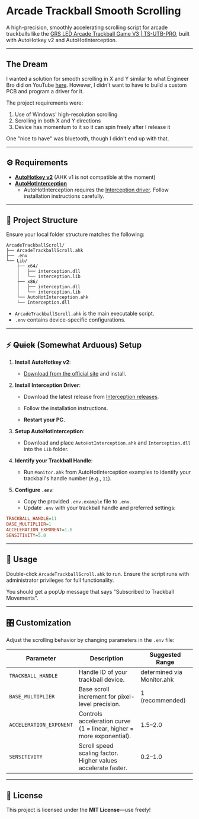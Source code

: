 # Arcade Trackball Smooth Scrolling

A high-precision, smoothly accelerating scrolling script for arcade trackballs like the [GRS LED Arcade Trackball Game V3 | TS-UTB-PRO](https://thunderstickstudio.com/products/grs-rgb-arcade-trackball), built with AutoHotkey v2 and AutoHotInterception.

---

## The Dream

I wanted a solution for smooth scrolling in X and Y similar to what Engineer Bro did on YouTube [here](https://www.youtube.com/watch?v=FSy9G6bNuKA). However, I didn't want to have to build a custom PCB and program a driver for it.

The project requirements were:
1. Use of Windows' high-resolution scrolling
2. Scrolling in both X and Y directions 
3. Device has momentum to it so it can spin freely after I release it

One "nice to have" was bluetooth, though I didn't end up with that.

---

## ⚙️ Requirements

- **[AutoHotkey v2](https://www.autohotkey.com/)** (AHK v1 is not compatible at the moment)
- **[AutoHotInterception](https://github.com/evilC/AutoHotInterception)**
  - AutoHotInterception requires the [Interception driver](https://github.com/oblitum/Interception/releases). Follow installation instructions carefully.

---

## 📂 Project Structure

Ensure your local folder structure matches the following:

```
ArcadeTrackballScroll/
├── ArcadeTrackballScroll.ahk
├── .env
└── Lib/
    ├── x64/
    │   ├── interception.dll
    │   └── interception.lib
    ├── x86/
    │   ├── interception.dll
    │   └── interception.lib
    └── AutoHotInterception.ahk
    └── Interception.dll
```

- `ArcadeTrackballScroll.ahk` is the main executable script.
- `.env` contains device-specific configurations.

---

## ⚡ ~~Quick~~ (Somewhat Arduous) Setup

1. **Install AutoHotkey v2**:
   - [Download from the official site](https://www.autohotkey.com/) and install.

2. **Install Interception Driver**:
   - Download the latest release from [Interception releases](https://github.com/oblitum/Interception/releases).
   - Follow the installation instructions.

   - **Restart your PC.**

3. **Setup AutoHotInterception**:
   - Download and place `AutoHotInterception.ahk` and `Interception.dll` into the `Lib` folder.

4. **Identify your Trackball Handle**:
   - Run `Monitor.ahk` from AutoHotInterception examples to identify your trackball's handle number (e.g., `11`).

5. **Configure `.env`**:
   - Copy the provided `.env.example` file to `.env`.
   - Update `.env` with your trackball handle and preferred settings:

```ini
TRACKBALL_HANDLE=11
BASE_MULTIPLIER=1
ACCELERATION_EXPONENT=1.8
SENSITIVITY=5.0
```

---

## 🚀 Usage

Double-click `ArcadeTrackballScroll.ahk` to run. Ensure the script runs with administrator privileges for full functionality.

You should get a popUp message that says "Subscribed to Trackball Movements".

---

## 🎛️ Customization

Adjust the scrolling behavior by changing parameters in the `.env` file:

| Parameter              | Description                                       | Suggested Range |
|------------------------|---------------------------------------------------|-----------------|
| `TRACKBALL_HANDLE`     | Handle ID of your trackball device.               | determined via Monitor.ahk |
| `BASE_MULTIPLIER`      | Base scroll increment for pixel-level precision.  | 1 (recommended) |
| `ACCELERATION_EXPONENT`| Controls acceleration curve (1 = linear, higher = more exponential). | 1.5–2.0 |
| `SENSITIVITY`          | Scroll speed scaling factor. Higher values accelerate faster. | 0.2–1.0 |

---

## 📜 License

This project is licensed under the **MIT License**—use freely!

